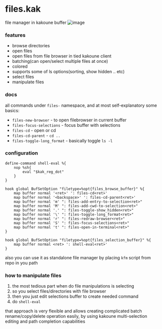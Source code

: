 # files.kak
file manager in kakoune buffer
![image](https://user-images.githubusercontent.com/64231066/137635362-dc3fa83d-2927-4422-be55-86fa5719223c.png)

### features
* browse directories
* open files
* open files from file browser in tied kakoune client
* batching(can open/select multiple files at once)
* colored
* supports some of ls options(sorting, show hidden .. etc)
* select files
* manipulate files

### docs
all commands under `files-` namespace, and at most self-explanatory
some basics:
* `files-new-browser` - to open filebrowser in current buffer
* `files-focus-selections` - focus buffer with selections
* `files-cd` - open or cd
* `files-cd-parent` - `cd ..`
* `files-toggle-long_format` - basically toggle `ls -l`

### configuration
```
define-command shell-eval %{
    nop %sh{
        eval "$kak_reg_dot"
    }
}

hook global BufSetOption "filetype=%opt{files_browse_buffer}" %{
    map buffer normal '<ret>' ': files-cd<ret>'
    map buffer normal '<backspace>' ': files-cd-parent<ret>'
    map buffer normal 'm' ": files-add-entry-to-selection<ret>"
    map buffer normal 'M' ": files-add-cwd-to-selection<ret>"
    map buffer normal '.' ": files-toggle-show_hidden<ret>"
    map buffer normal '\' ": files-toggle-long_format<ret>"
    map buffer normal 'r' ": files-redraw-browser<ret>"
    map buffer normal 'S' ": files-focus-selections<ret>"
    map buffer normal 't' ": files-open-in-terminal<ret>"
}

hook global BufSetOption "filetype=%opt{files_selection_buffer}" %{
    map buffer normal <ret> ': shell-eval<ret>'
}
```
also you can use it as standalone file manager by placing `kfm` script from repo in you path
### how to manipulate files
1. the most tedious part when do file manipulations is selecting
2. so you select files/directories with file browser
3. then you just edit selections buffer to create needed command
4. do `shell-eval`

that approach is very flexible and allows creating complicated batch rename/copy/delete operation easily, by using kakoune multi-selection editing and path completion capabilities
